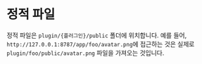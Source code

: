 # 정적 파일
정적 파일은 `plugin/{플러그인}/public` 폴더에 위치합니다.
예를 들어, `http://127.0.0.1:8787/app/foo/avatar.png`에 접근하는 것은 실제로 `plugin/foo/public/avatar.png` 파일을 가져오는 것입니다.

